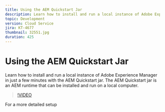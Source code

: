 ```yaml
---
title: Using the AEM Quickstart Jar
description: Learn how to install and run a local instance of Adobe Experience Manager in just a few minutes with the AEM Quickstart jar. The AEM Quickstart jar is an AEM runtime that can be installed and run on a local computer.
topic: Development
version: Cloud Service
jira: KT-4677
thumbnail: 32551.jpg
duration: 425
---
```


# Using the AEM Quickstart Jar

Learn how to install and run a local instance of Adobe Experience Manager in just a few minutes with the AEM Quickstart jar. The AEM Quickstart jar is an AEM runtime that can be installed and run on a local computer.

>[!VIDEO](https://video.tv.adobe.com/v/32551?quality=12&learn=on)

For a more detailed setup 